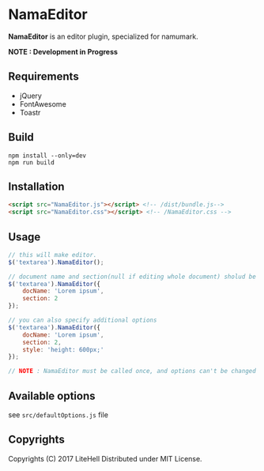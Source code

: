 # NamaEditor
**NamaEditor** is an editor plugin, specialized for namumark.

**NOTE : Development in Progress**

## Requirements
- jQuery
- FontAwesome
- Toastr

## Build
```
npm install --only=dev
npm run build
```

## Installation
```html
<script src="NamaEditor.js"></script> <!-- /dist/bundle.js-->
<script src="NamaEditor.css"></script> <!-- /NamaEditor.css -->
```

## Usage
```javascript
// this will make editor.
$('textarea').NamaEditor();

// document name and section(null if editing whole document) sholud be specified
$('textarea').NamaEditor({
    docName: 'Lorem ipsum',
    section: 2
});

// you can also specify additional options
$('textarea').NamaEditor({
    docName: 'Lorem ipsum',
    section: 2,
    style: 'height: 600px;'
});

// NOTE : NamaEditor must be called once, and options can't be changed after NamaEditor applied.
```

## Available options
see `src/defaultOptions.js` file

## Copyrights
Copyrights (C) 2017 LiteHell
Distributed under MIT License.